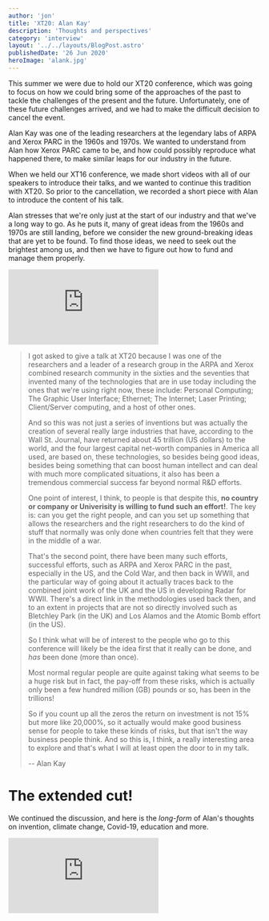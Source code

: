 ```yaml
---
author: 'jon'
title: 'XT20: Alan Kay'
description: 'Thoughts and perspectives'
category: 'interview'
layout: '../../layouts/BlogPost.astro'
publishedDate: '26 Jun 2020'
heroImage: 'alank.jpg'
---
```


This summer we were due to hold our XT20 conference, which was going to
focus on how we could bring some of the approaches of the past to tackle
the challenges of the present and the future. Unfortunately, one of
these future challenges arrived, and we had to make the difficult
decision to cancel the event.

Alan Kay was one of the leading researchers at the legendary labs of
ARPA and Xerox PARC in the 1960s and 1970s. We wanted to understand from
Alan how Xerox PARC came to be, and how could possibly reproduce what
happened there, to make similar leaps for our industry in the future.

When we held our XT16 conference, we made short videos with all of our
speakers to introduce their talks, and we wanted to continue this
tradition with XT20. So prior to the cancellation, we recorded a short
piece with Alan to introduce the content of his talk.

Alan stresses that we're only just at the start of our industry and that
we've a long way to go. As he puts it, many of great ideas from the
1960s and 1970s are still landing, before we consider the new
ground-breaking ideas that are yet to be found. To find those ideas, we
need to seek out the brightest among us, and then we have to figure out
how to fund and manage them properly.

<iframe class="aspect-video w-full" src="https://www.youtube.com/embed/Q6Ly4gSfAoo" title="YouTube video player" frameborder="0" allow="accelerometer; autoplay; clipboard-write; encrypted-media; gyroscope; picture-in-picture" allowfullscreen></iframe>

> I got asked to give a talk at XT20 because I was one of the
> researchers and a leader of a research group in the ARPA and Xerox
> combined research community in the sixties and the seventies that
> invented many of the technologies that are in use today including the
> ones that we're using right now, these include: Personal Computing;
> The Graphic User Interface; Ethernet; The Internet; Laser Printing;
> Client/Server computing, and a host of other ones.
>
> And so this was not just a series of inventions but was actually the
> creation of several really large industries that have, according to
> the Wall St. Journal, have returned about 45 trillion (US dollars) to
> the world, and the four largest capital net-worth companies in America
> all used, are based on, these technologies, so besides being good
> ideas, besides being something that can boost human intellect and can
> deal with much more complicated situations, it also has been a
> tremendous commercial success far beyond normal R&D efforts.
>
> One point of interest, I think, to people is that despite this, **no
> country or company or Univerisity is willing to fund such an
> effort!**. The key is: can you get the right people, and can you set
> up something that allows the researchers and the right researchers to
> do the kind of stuff that normally was only done when countries felt
> that they were in the middle of a war.
>
> That's the second point, there have been many such efforts, successful
> efforts, such as ARPA and Xerox PARC in the past, especially in the
> US, and the Cold War, and then back in WWII, and the particular way of
> going about it actually traces back to the combined joint work of the
> UK and the US in developing Radar for WWII. There's a direct link in
> the methodologies used back then, and to an extent in projects that
> are not so directly involved such as Bletchley Park (in the UK) and
> Los Alamos and the Atomic Bomb effort (in the US).
>
> So I think what will be of interest to the people who go to this
> conference will likely be the idea first that it really can be done,
> and _has_ been done (more than once).
>
> Most normal regular people are quite against taking what seems to be a
> huge risk but in fact, the pay-off from these risks, which is actually
> only been a few hundred million (GB) pounds or so, has been in the
> trillions!
>
> So if you count up all the zeros the return on investment is not 15%
> but more like 20,000%, so it actually would make good business sense
> for people to take these kinds of risks, but that isn't the way
> business people think. And so this is, I think, a really interesting
> area to explore and that's what I will at least open the door to in my
> talk.
>
> -- Alan Kay

# The extended cut!

We continued the discussion, and here is the _long-form_ of Alan's
thoughts on invention, climate change, Covid-19, education and more.

<iframe class="aspect-video w-full" src="https://www.youtube.com/embed/JZ48kogYdUA" title="YouTube video player" frameborder="0" allow="accelerometer; autoplay; clipboard-write; encrypted-media; gyroscope; picture-in-picture" allowfullscreen></iframe>
